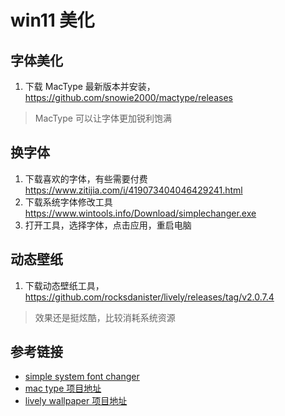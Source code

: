 # win11 美化

## 字体美化

1. 下载 MacType 最新版本并安装，<https://github.com/snowie2000/mactype/releases>

> MacType 可以让字体更加锐利饱满

## 换字体

1. 下载喜欢的字体，有些需要付费 <https://www.zitijia.com/i/419073404046429241.html>
2. 下载系统字体修改工具 <https://www.wintools.info/Download/simplechanger.exe>
3. 打开工具，选择字体，点击应用，重启电脑

## 动态壁纸

1. 下载动态壁纸工具，<https://github.com/rocksdanister/lively/releases/tag/v2.0.7.4>

> 效果还是挺炫酷，比较消耗系统资源

## 参考链接

- [simple system font changer](https://www.wintools.info/Download/simplechanger.exe)
- [mac type 项目地址](https://github.com/snowie2000/mactype)
- [lively wallpaper 项目地址](https://github.com/rocksdanister/lively)
